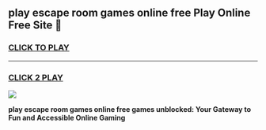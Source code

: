 
## play escape room games online free Play Online Free Site 👋
<h3>
<a href="https://download.freeplayer.one?title=play_escape_room_games_online_free&ref=21F">CLICK TO PLAY</a></h3>
<hr>

<h3>
<a href="https://download.freeplayer.one?title=play_escape_room_games_online_free&ref=21F">CLICK 2 PLAY</a>
  
</h3>

<a href="https://download.freeplayer.one?title=play_escape_room_games_online_free&ref=21F"><img src="https://cdnb.artstation.com/p/assets/images/images/032/539/853/original/anto-thomas-button-gif.gif"></a>


**play escape room games online free games unblocked: Your Gateway to Fun and Accessible Online Gaming**
